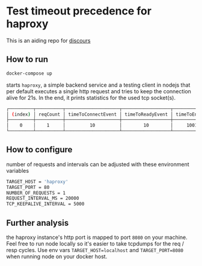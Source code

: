 # Test timeout precedence for haproxy

This is an aiding repo for [discours](https://discourse.haproxy.org/t/timeout-precedence-in-1-8/5239/3)

## How to run

```sh
docker-compose up
```

starts `haproxy`, a simple backend service and a testing client in nodejs that per default executes a single http request and tries to keep the connection alive for 21s.
In the end, it prints statistics for the used tcp socket(s).

```sh
┌─────────┬──────────┬────────────────────┬──────────────────┬────────────────┬───────────┬──────────────────┐
│ (index) │ reqCount │ timeToConnectEvent │ timeToReadyEvent │ timeToEndEvent │ withError │ timeToCloseEvent │
├─────────┼──────────┼────────────────────┼──────────────────┼────────────────┼───────────┼──────────────────┤
│    0    │    1     │         10         │        10        │     10016      │ undefined │      10019       │
└─────────┴──────────┴────────────────────┴──────────────────┴────────────────┴───────────┴──────────────────┘
```

## How to configure

number of requests and intervals can be adjusted with these environment variables

```sh
TARGET_HOST = 'haproxy'
TARGET_PORT = 80
NUMBER_OF_REQUESTS = 1
REQUEST_INTERVAL_MS = 20000
TCP_KEEPALIVE_INTERVAL = 5000
```

## Further analysis

the haproxy instance's http port is mapped to port `8080` on your machine. Feel free to run node locally so it's easier to take tcpdumps for the req / resp cycles. Use env vars `TARGET_HOST=localhost` and `TARGET_PORT=8080` when running node on your docker host.
